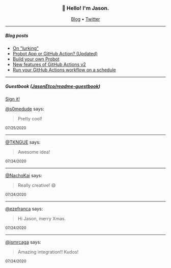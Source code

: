 <h3 align="center">👋 Hello! I'm Jason.</h3>

<p align="center">
  <a href="https://jasonet.co">Blog</a> •
  <a href="https://twitter.com/JasonEtco">Twitter</a>
</p>

---

##### Blog posts

<!--START_SECTION:posts-->
* [On &quot;lurking&quot;](https:&#x2F;&#x2F;jasonet.co&#x2F;posts&#x2F;on-lurking&#x2F;)
* [Probot App or GitHub Action? (Updated)](https:&#x2F;&#x2F;jasonet.co&#x2F;posts&#x2F;probot-app-or-github-action-v2&#x2F;)
* [Build your own Probot](https:&#x2F;&#x2F;jasonet.co&#x2F;posts&#x2F;build-your-own-probot&#x2F;)
* [New features of GitHub Actions v2](https:&#x2F;&#x2F;jasonet.co&#x2F;posts&#x2F;new-features-of-github-actions&#x2F;)
* [Run your GitHub Actions workflow on a schedule](https:&#x2F;&#x2F;jasonet.co&#x2F;posts&#x2F;scheduled-actions&#x2F;)
<!--END_SECTION:posts-->

---

##### Guestbook ([JasonEtco/readme-guestbook](https://github.com/JasonEtco/readme-guestbook))

<a href="https://readme-guestbook.now.sh">Sign it!</a>

<!--START_SECTION:guestbook-->
[@s0medude](https://github.com/s0medude) says:

> Pretty cool!

<sup>07/25/2020</sup>


---

[@TKNGUE](https://github.com/TKNGUE) says:

> Awesome idea!

<sup>07/24/2020</sup>


---

[@NachoKai](https://github.com/NachoKai) says:

> Really creative! 😄

<sup>07/24/2020</sup>


---

[@ezefranca](https://github.com/ezefranca) says:

> Hi Jason, merry Xmas.

<sup>07/24/2020</sup>


---

[@jsmrcaga](https://github.com/jsmrcaga) says:

> Amazing integration!! Kudos!

<sup>07/24/2020</sup>

<!--END_SECTION:guestbook-->
<!--GUESTBOOK_LIST [{"name":"s0medude","message":"Pretty cool!","date":"07/25/2020"},{"name":"TKNGUE","message":"Awesome idea!","date":"07/24/2020"},{"name":"NachoKai","message":"Really creative! 😄","date":"07/24/2020"},{"name":"ezefranca","message":"Hi Jason, merry Xmas.","date":"07/24/2020"},{"name":"jsmrcaga","message":"Amazing integration!! Kudos!","date":"07/24/2020"}]-->
